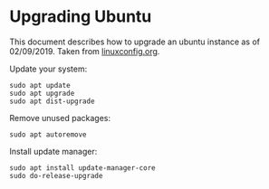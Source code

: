# Upgrading Ubuntu

This document describes how to upgrade an ubuntu instance as of 02/09/2019.  Taken from [linuxconfig.org](https://linuxconfig.org/how-to-upgrade-to-ubuntu-18-04-lts-bionic-beaver).

Update your system:

```
sudo apt update
sudo apt upgrade
sudo apt dist-upgrade
```

Remove unused packages:

```
sudo apt autoremove
```

Install update manager:

```
sudo apt install update-manager-core
sudo do-release-upgrade
```